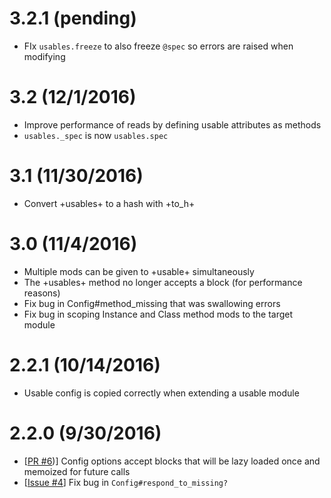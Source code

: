 3.2.1 (pending)
===============

* FIx `usables.freeze` to also freeze `@spec` so errors are raised when modifying

3.2 (12/1/2016)
===============

* Improve performance of reads by defining usable attributes as methods
* `usables._spec` is now `usables.spec`

3.1 (11/30/2016)
================

* Convert +usables+ to a hash with +to_h+

3.0 (11/4/2016)
===============

* Multiple mods can be given to +usable+ simultaneously
* The +usables+ method no longer accepts a block (for performance reasons)
* Fix bug in Config#method_missing that was swallowing errors
* Fix bug in scoping Instance and Class method mods to the target module

2.2.1 (10/14/2016)
==================

* Usable config is copied correctly when extending a usable module

2.2.0 (9/30/2016)
==================

* [[PR #6](https://github.com/ridiculous/usable/pull/6))] Config options accept blocks that will be lazy loaded once and memoized for future calls
* [[Issue #4](https://github.com/ridiculous/usable/issues/4)] Fix bug in `Config#respond_to_missing?`


